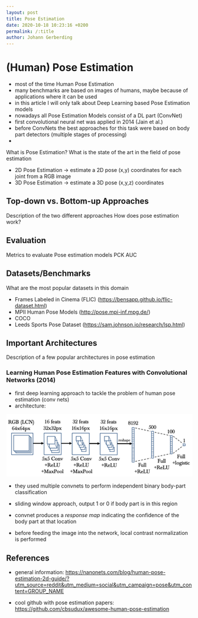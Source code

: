 ```yaml
---
layout: post
title: Pose Estimation
date: 2020-10-18 10:23:16 +0200
permalink: /:title
author: Johann Gerberding
---
```


# (Human) Pose Estimation

- most of the time Human Pose Estimation
- many benchmarks are based on images of humans, maybe because of applications where it can be used
- in this article I will only talk about Deep Learning based Pose Estimation models
- nowadays all Pose Estimation Models consist of a DL part (ConvNet)
- first convolutional neural net was applied in 2014 (Jain et al.)
- before ConvNets the best approaches for this task were based on body part detectors (multiple stages of processing)
- 

What is Pose Estimation?
What is the state of the art in the field of pose estimation

- 2D Pose Estimation -> estimate a 2D pose (x,y) coordinates for each joint from a RGB image
- 3D Pose Estimation -> estimate a 3D pose (x,y,z) coordinates 


## Top-down vs. Bottom-up Approaches

Description of the two different approaches
How does pose estimation work?

## Evaluation

Metrics to evaluate Pose estimation models
PCK
AUC

## Datasets/Benchmarks

What are the most popular datasets in this domain

- Frames Labeled in Cinema (FLIC) (https://bensapp.github.io/flic-dataset.html)
- MPII Human Pose Models (http://pose.mpi-inf.mpg.de/)
- COCO
- Leeds Sports Pose Dataset (https://sam.johnson.io/research/lsp.html)

## Important Architectures

Description of a few popular architectures in pose estimation

### Learning Human Pose Estimation Features with Convolutional Networks (2014)

- first deep learning approach to tackle the problem of human pose estimation (conv nets)
- architecture:

![model architecture of Jain et al. 2014](../assets/imgs/model_architecture_jain_et_al_2014.png)

- they used multiple convnets to perform independent binary body-part classification
- sliding window approach, output 1 or 0 if body part is in this region
- convnet produces a *response map* indicating the confidence of the body part at that location

- before feeding the image into the network, local contrast normalization is performed

## References

- general information: https://nanonets.com/blog/human-pose-estimation-2d-guide/?utm_source=reddit&utm_medium=social&utm_campaign=pose&utm_content=GROUP_NAME

- cool github with pose estimation papers: https://github.com/cbsudux/awesome-human-pose-estimation

